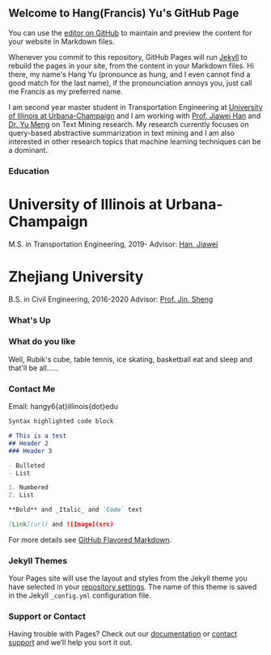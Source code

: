 ## Welcome to Hang(Francis) Yu's GitHub Page

You can use the [editor on GitHub](https://github.com/FrancisYu2020/hangyu.github.io/edit/master/README.md) to maintain and preview the content for your website in Markdown files.

Whenever you commit to this repository, GitHub Pages will run [Jekyll](https://jekyllrb.com/) to rebuild the pages in your site, from the content in your Markdown files.
Hi there, my name's Hang Yu (pronounce as hung, and I even cannot find a good match for the last name), if the pronounciation annoys you, just call me Francis as my preferred name.

I am second year master student in Transportation Engineering at [University of Illinois at Urbana-Champaign](https://illinois.edu/) and I am working with [Prof. Jiawei Han](http://hanj.cs.illinois.edu/) and [Dr. Yu Meng](https://yumeng5.github.io/) on Text Mining research. My research currently focuses on query-based abstractive summarization in text mining and I am also interested in other research topics that machine learning techniques can be a dominant.

### Education

# University of Illinois at Urbana-Champaign
M.S. in Transportation Engineering, 2019-
Advisor: [Han, Jiawei](http://hanj.cs.illinois.edu/)

# Zhejiang University
B.S. in Civil Engineering, 2016-2020
Advisor: [Prof. Jin, Sheng](https://person.zju.edu.cn/en/jinsheng)

### What's Up

### What do you like
Well, Rubik's cube, table tennis, ice skating, basketball eat and sleep and that'll be all......

### Contact Me
Email: hangy6{at}illinois{dot}edu

```markdown
Syntax highlighted code block

# This is a test
## Header 2
### Header 3

- Bulleted
- List

1. Numbered
2. List

**Bold** and _Italic_ and `Code` text

[Link](url) and ![Image](src)
```

For more details see [GitHub Flavored Markdown](https://guides.github.com/features/mastering-markdown/).

### Jekyll Themes

Your Pages site will use the layout and styles from the Jekyll theme you have selected in your [repository settings](https://github.com/FrancisYu2020/hangyu.github.io/settings). The name of this theme is saved in the Jekyll `_config.yml` configuration file.

### Support or Contact

Having trouble with Pages? Check out our [documentation](https://docs.github.com/categories/github-pages-basics/) or [contact support](https://github.com/contact) and we’ll help you sort it out.
